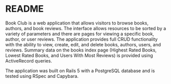 # README

Book Club is a web application that allows visitors to browse books, authors, and book reviews.  The interface allows resources to be sorted by a variety of parameters and there are pages for viewing a specific book, author, or user reviews.  The application provides full CRUD functionality with the ability to view, create, edit, and delete books, authors, users, and reviews.  Summary data on the books index page (Highest Rated Books, Lowest Rated Books, and Users With Most Reviews) is provided using ActiveRecord queries.

The application was built on Rails 5 with a PostgreSQL database and is tested using RSpec and Capybara.
